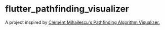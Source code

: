 # flutter_pathfinding_visualizer

A project inspired by [Clément Mihailescu's
Pathfinding Algorithm Visualizer.](https://github.com/clementmihailescu/Pathfinding-Visualizer)
